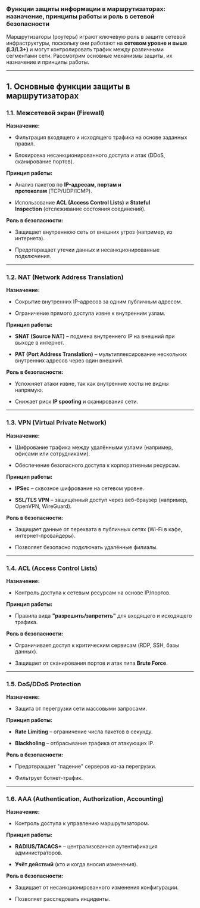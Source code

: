 ### **Функции защиты информации в маршрутизаторах: назначение, принципы работы и роль в сетевой безопасности**

Маршрутизаторы (роутеры) играют ключевую роль в защите сетевой инфраструктуры, поскольку они работают на **сетевом уровне и выше (L3/L3+)** и могут контролировать трафик между различными сегментами сети. Рассмотрим основные механизмы защиты, их назначение и принципы работы.

---

## **1. Основные функции защиты в маршрутизаторах**

### **1.1. Межсетевой экран (Firewall)**

**Назначение:**

- Фильтрация входящего и исходящего трафика на основе заданных правил.
    
- Блокировка несанкционированного доступа и атак (DDoS, сканирование портов).
    

**Принцип работы:**

- Анализ пакетов по **IP-адресам, портам и протоколам** (TCP/UDP/ICMP).
    
- Использование **ACL (Access Control Lists)** и **Stateful Inspection** (отслеживание состояния соединений).
    

**Роль в безопасности:**

- Защищает внутреннюю сеть от внешних угроз (например, из интернета).
    
- Предотвращает утечки данных и несанкционированные подключения.
    

---

### **1.2. NAT (Network Address Translation)**

**Назначение:**

- Сокрытие внутренних IP-адресов за одним публичным адресом.
    
- Ограничение прямого доступа извне к внутренним узлам.
    

**Принцип работы:**

- **SNAT (Source NAT)** – подмена внутреннего IP на внешний при выходе в интернет.
    
- **PAT (Port Address Translation)** – мультиплексирование нескольких внутренних адресов через один внешний.
    

**Роль в безопасности:**

- Усложняет атаки извне, так как внутренние хосты не видны напрямую.
    
- Снижает риск **IP spoofing** и сканирования сети.
    

---

### **1.3. VPN (Virtual Private Network)**

**Назначение:**

- Шифрование трафика между удалёнными узлами (например, офисами или сотрудниками).
    
- Обеспечение безопасного доступа к корпоративным ресурсам.
    

**Принцип работы:**

- **IPSec** – сквозное шифрование на сетевом уровне.
    
- **SSL/TLS VPN** – защищённый доступ через веб-браузер (например, OpenVPN, WireGuard).
    

**Роль в безопасности:**

- Защищает данные от перехвата в публичных сетях (Wi-Fi в кафе, интернет-провайдеры).
    
- Позволяет безопасно подключать удалённые филиалы.
    

---

### **1.4. ACL (Access Control Lists)**

**Назначение:**

- Контроль доступа к сетевым ресурсам на основе IP/портов.
    

**Принцип работы:**

- Правила вида **"разрешить/запретить"** для входящего и исходящего трафика.

**Роль в безопасности:**

- Ограничивает доступ к критическим сервисам (RDP, SSH, базы данных).
    
- Защищает от сканирования портов и атак типа **Brute Force**.
    

---

### **1.5. DoS/DDoS Protection**

**Назначение:**

- Защита от перегрузки сети массовыми запросами.
    

**Принцип работы:**

- **Rate Limiting** – ограничение числа пакетов в секунду.
    
- **Blackholing** – отбрасывание трафика от атакующих IP.
    

**Роль в безопасности:**

- Предотвращает "падение" серверов из-за перегрузки.
    
- Фильтрует ботнет-трафик.
    

---

### **1.6. AAA (Authentication, Authorization, Accounting)**

**Назначение:**

- Контроль доступа к управлению маршрутизатором.
    

**Принцип работы:**

- **RADIUS/TACACS+** – централизованная аутентификация администраторов.
    
- **Учёт действий** (кто и когда вносил изменения).
    

**Роль в безопасности:**

- Защищает от несанкционированного изменения конфигурации.
    
- Позволяет расследовать инциденты.